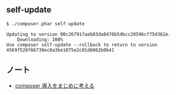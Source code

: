 ## self-update

~~~
$ ./composer.phar self-update

Updating to version 00c26791faeb83da8476b54bcc20596cf754362e.
    Downloading: 100%         
Use composer self-update --rollback to return to version 4569f528f66739ec0a3be1075e2c01d6062b0b41
~~~


## ノート

- [composer 導入をまじめに考える](http://qiita.com/notona/items/c5a087d8dd446d315e6e)
